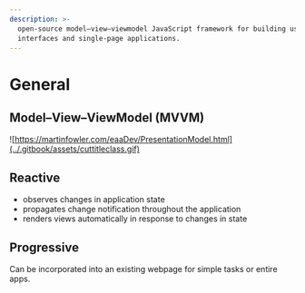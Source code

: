 ```yaml
---
description: >-
  open-source model–view–viewmodel JavaScript framework for building user
  interfaces and single-page applications.
---
```


# General

## Model–View–ViewModel \(MVVM\)

![https://martinfowler.com/eaaDev/PresentationModel.html](../.gitbook/assets/cuttitleclass.gif)

## Reactive

* observes changes in application state
* propagates change notification throughout the application 
* renders views automatically in response to changes in state 

## Progressive

Can be incorporated into an existing webpage for simple tasks or entire apps.



